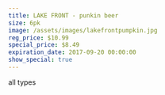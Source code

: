```yaml
---
title: LAKE FRONT - punkin beer
size: 6pk
image: /assets/images/lakefrontpumpkin.jpg
reg_price: $10.99
special_price: $8.49
expiration_date: 2017-09-20 00:00:00
show_special: true
---
```



all types